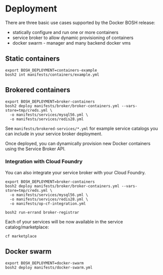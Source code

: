 # Deployment

There are three basic use cases supported by the Docker BOSH release:

* statically configure and run one or more containers
* service broker to allow dynamic provisioning of containers
* docker swarm - manager and many backend docker vms

## Static containers

```
export BOSH_DEPLOYMENT=containers-example
bosh2 int manifests/containers/example.yml
```

## Brokered containers

```
export BOSH_DEPLOYMENT=broker-containers
bosh2 deploy manifests/broker/broker-containers.yml --vars-store=tmp/creds.yml \
  -o manifests/services/mysql56.yml \
  -o manifests/services/redis28.yml
```

See `manifests/brokered-services/*.yml` for example service catalogs you can include in your service broker deployment.

Once deployed, you can dynamically provision new Docker containers using the Service Broker API.

### Integration with Cloud Foundry

You can also integrate your service broker with your Cloud Foundry.

```
export BOSH_DEPLOYMENT=broker-containers
bosh2 deploy manifests/broker/broker-containers.yml --vars-store=tmp/creds.yml \
  -o manifests/services/mysql56.yml \
  -o manifests/services/redis28.yml \
  -o manifests/op-cf-integration.yml

bosh2 run-errand broker-registrar
```

Each of your services will be now available in the service catalog/marketplace:

```
cf marketplace
```

## Docker swarm

```
export BOSH_DEPLOYMENT=docker-swarm
bosh2 deploy manifests/docker-swarm.yml
```
